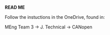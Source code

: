 **READ ME**

Follow the instuctions in the OneDrive, found in:

  MEng Team 3 -> J. Technical -> CANopen
